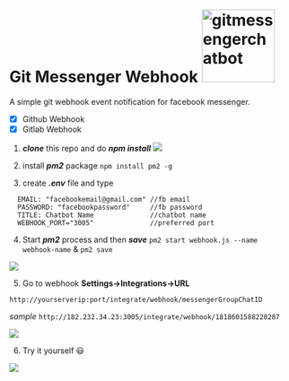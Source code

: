 # Git Messenger Webhook <img src="https://i.imgur.com/7CRqZuu.png" alt="gitmessengerchatbot" width="130px"/>
A simple git webhook event notification for facebook messenger.

- [x] Github Webhook
- [x] Gitlab Webhook

1. _**clone**_ this repo and do _**npm install**_
![](https://i.imgur.com/ltOWyLO.gif )


2. install _**pm2**_ package `npm install pm2 -g`
3. create _**.env**_  file and type
```
  EMAIL: "facebookemail@gmail.com" //fb email
  PASSWORD: "facebookpassword"     //fb password
  TITLE: Chatbot Name              //chatbot name
  WEBHOOK_PORT="3005"              //preferred port
  ```
4. Start _**pm2**_ process and then _**save**_
  `pm2 start webhook.js --name webhook-name` & 
  `pm2 save`
  

![](https://i.imgur.com/oTwelow.gif)

5. Go to webhook __**Settings->Integrations->URL**__

`http://yourserverip:port/integrate/webhook/messengerGroupChatID`

_sample_
`http://182.232.34.23:3005/integrate/webhook/1818601588228287`

![](https://i.imgur.com/v392OCO.gif)


6. Try it yourself :smiley:

![](https://i.imgur.com/aXNIesX.gif)


